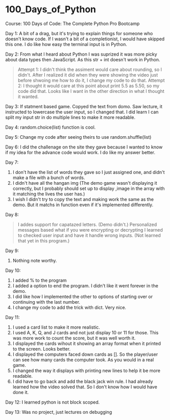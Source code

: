 # 100_Days_of_Python

Course: 100 Days of Code: The Complete Python Pro Bootcamp

Day 1: A bit of a drag, but it's trying to explain things for someone who doesn't know code. If I wasn't a bit of a completionist, I would have skipped this one. I do like how easy the terminal input is in Python.

Day 2: From what I heard about Python I was suprized it was more picky about data types then JavaScript. As this str + int doesn't work in Python.

> Attempt 1: I didn't think the assiment would care about rounding, so I didn't. After I realized it did when they were showing the video just before shwoing me how to do it, I change my code to do that.
> Attempt 2: I thought it would care at this point about print 5.5 as 5.50, so my code did that. Looks like I want in the other direction in what I thought it wanted.

Day 3: If statment based game. Copyed the text from domo. Saw lecture, it instructed to lowercase the user input, so I changed that. I did learn I can split my input str in do multiple lines to make it more readable.

Day 4: random.choice(list) function is cool.

Day 5: Change my code after seeing theirs to use random.shuffle(list)

Day 6: I did the challenage on the site they gave because I wanted to know if my idea for the advance code would work. I do like my answer better.

Day 7:

1. I don't have the list of words they gave so I just assigned one, and didn't make a file with a bunch of words.
2. I didn't have all the hangan img (The demo game wasn't displaying it correctly, but I probably should set up to display ,image in the array with it matching the lives the user has.)
3. I wish I didn't try to copy the text and making work the same as the demo. But it matchs in function even if it's implemented differently.

Day 8:

> I addes support for capatazed letters. (Demo didn't.)
> Personalized messages based what if you were encrypting or decrypting
> I learned to checked user input and have it handle wrong inputs. (Not learned that yet in this program.)

Day 9:

1. Nothing note worthy.

Day 10:

1. I added % to the program
2. I added a option to end the program. I didn't like it went forever in the demo.
3. I did like how I implemented the other to options of starting over or continuing with the last number.
4. I change my code to add the trick with dict. Very nice.

Day 11:

1. I used a card list to make it more realistic.
2. I used A, K, Q, and J cards and not just display 10 or 11 for those. This was more work to count the score, but it was well worth it.
3. I displayed the cards wihout it showing an array format when it printed to the screen. Looks better.
4. I displayed the computers faced down cards as []. So the player/user can see how many cards the computer took. As you would in a real game.
5. I changed the way it displays with printing new lines to help it be more readable.
6. I did have to go back and add the black jack win rule. I had already learned how the video solved that. So I don't know how I would have done it.

Day 12: I learned python is not block scoped.

Day 13: Was no project, just lectures on debugging
